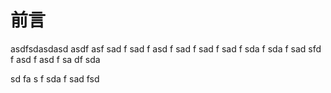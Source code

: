 # 前言

asdfsdasdasd
asdf
asf
sad
f
sad
f
asd
f
sad
f
sad
f
sad
f
sda
f
sda
f
sad
sfd
f
asd
f
asd
f
sa
df
sda

sd
fa
s
f
sda
f
sad
fsd
